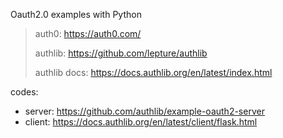 Oauth2.0 examples with Python

> auth0: https://auth0.com/
> 
> authlib: https://github.com/lepture/authlib
> 
> authlib docs: https://docs.authlib.org/en/latest/index.html

codes: 
* server: https://github.com/authlib/example-oauth2-server
* client: https://docs.authlib.org/en/latest/client/flask.html
